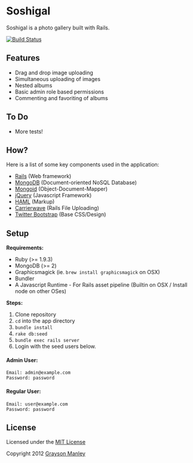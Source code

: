 Soshigal
========

Soshigal is a photo gallery built with Rails.

[![Build Status](https://secure.travis-ci.org/gmanley/soshigal.png?branch=master)](http://travis-ci.org/gmanley/soshigal)

Features
-------

* Drag and drop image uploading
* Simultaneous uploading of images
* Nested albums
* Basic admin role based permissions
* Commenting and favoriting of albums

To Do
-----
* More tests!

How?
----
Here is a list of some key components used in the application:

* [Rails](http://rubyonrails.org) (Web framework)
* [MongoDB](http://www.mongodb.org) (Document-oriented NoSQL Database)
* [Mongoid](http://mongoid.org) (Object-Document-Mapper)
* [jQuery](http://jquery.com) (Javascript Framework)
* [HAML](http://haml-lang.com) (Markup)
* [Carrierwave](https://github.com/jnicklas/carrierwave) (Rails File Uploading)
* [Twitter Bootstrap](http://twitter.github.com/bootstrap) (Base CSS/Design)

Setup
-----
__Requirements:__

* Ruby (>= 1.9.3)
* MongoDB (>= 2)
* Graphicsmagick (ie. `brew install graphicsmagick` on OSX)
* Bundler
* A Javascript Runtime - For Rails asset pipeline (Builtin on OSX / Install node on other OSes)

__Steps:__

1. Clone repository
2. `cd` into the app directory
2. `bundle install`
3. `rake db:seed`
4. `bundle exec rails server`
5. Login with the seed users below.

#### Admin User: ####
    Email: admin@example.com
    Password: password

#### Regular User: ####
    Email: user@example.com
    Password: password

License
-------
Licensed under the [MIT License](http://creativecommons.org/licenses/MIT/)

Copyright 2012 [Grayson Manley](https://github.com/gmanley)